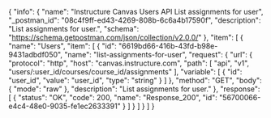 {
  "info": {
    "name": "Instructure Canvas Users API List assignments for user",
    "_postman_id": "08c4f9ff-ed43-4269-808b-6c6a4b17590f",
    "description": "List assignments for user.",
    "schema": "https://schema.getpostman.com/json/collection/v2.0.0/"
  },
  "item": [
    {
      "name": "Users",
      "item": [
        {
          "id": "6619bd66-416b-43fd-b98e-9431adbdf050",
          "name": "list-assignments-for-user",
          "request": {
            "url": {
              "protocol": "http",
              "host": "canvas.instructure.com",
              "path": [
                "api",
                "v1",
                "users/:user_id/courses/course_id/assignments"
              ],
              "variable": [
                {
                  "id": "user_id",
                  "value": "user_id",
                  "type": "string"
                }
              ]
            },
            "method": "GET",
            "body": {
              "mode": "raw"
            },
            "description": "List assignments for user."
          },
          "response": [
            {
              "status": "OK",
              "code": 200,
              "name": "Response_200",
              "id": "56700066-e4c4-48e0-9035-fe1ec2633391"
            }
          ]
        }
      ]
    }
  ]
}